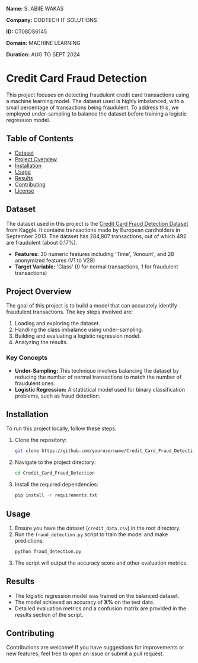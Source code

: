 **Name:** S. ABIIE WAKAS

**Company:** CODTECH IT SOLUTIONS

**ID:** CT08DS6145

**Domain:** MACHINE LEARNING

**Duration:** AUG TO SEPT 2024

# Credit Card Fraud Detection

This project focuses on detecting fraudulent credit card transactions using a machine learning model. The dataset used is highly imbalanced, with a small percentage of transactions being fraudulent. To address this, we employed under-sampling to balance the dataset before training a logistic regression model.

## Table of Contents
- [Dataset](#dataset)
- [Project Overview](#project-overview)
- [Installation](#installation)
- [Usage](#usage)
- [Results](#results)
- [Contributing](#contributing)
- [License](#license)

## Dataset
The dataset used in this project is the [Credit Card Fraud Detection Dataset](https://www.kaggle.com/mlg-ulb/creditcardfraud) from Kaggle. It contains transactions made by European cardholders in September 2013. The dataset has 284,807 transactions, out of which 492 are fraudulent (about 0.17%).

- **Features:** 30 numeric features including 'Time', 'Amount', and 28 anonymized features (V1 to V28)
- **Target Variable:** 'Class' (0 for normal transactions, 1 for fraudulent transactions)

## Project Overview
The goal of this project is to build a model that can accurately identify fraudulent transactions. The key steps involved are:
1. Loading and exploring the dataset.
2. Handling the class imbalance using under-sampling.
3. Building and evaluating a logistic regression model.
4. Analyzing the results.

### Key Concepts
- **Under-Sampling:** This technique involves balancing the dataset by reducing the number of normal transactions to match the number of fraudulent ones.
- **Logistic Regression:** A statistical model used for binary classification problems, such as fraud detection.

## Installation
To run this project locally, follow these steps:

1. Clone the repository:
    ```bash
    git clone https://github.com/yourusername/Credit_Card_Fraud_Detection.git
    ```
2. Navigate to the project directory:
    ```bash
    cd Credit_Card_Fraud_Detection
    ```
3. Install the required dependencies:
    ```bash
    pip install -r requirements.txt
    ```

## Usage
1. Ensure you have the dataset (`credit_data.csv`) in the root directory.
2. Run the `fraud_detection.py` script to train the model and make predictions:
    ```bash
    python fraud_detection.py
    ```
3. The script will output the accuracy score and other evaluation metrics.

## Results
- The logistic regression model was trained on the balanced dataset.
- The model achieved an accuracy of **X%** on the test data.
- Detailed evaluation metrics and a confusion matrix are provided in the results section of the script.

## Contributing
Contributions are welcome! If you have suggestions for improvements or new features, feel free to open an issue or submit a pull request.
